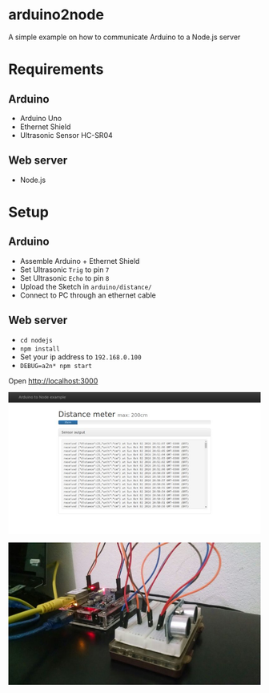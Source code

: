 # arduino2node

A simple example on how to communicate Arduino to a Node.js server

# Requirements

## Arduino

- Arduino Uno
- Ethernet Shield
- Ultrasonic Sensor HC-SR04

## Web server

- Node.js

# Setup

## Arduino

- Assemble Arduino + Ethernet Shield
- Set Ultrasonic `Trig` to pin `7`
- Set Ultrasonic `Echo` to pin `8`
- Upload the Sketch in `arduino/distance/`
- Connect to PC through an ethernet cable

## Web server

- `cd nodejs`
- `npm install`
- Set your ip address to `192.168.0.100`
- `DEBUG=a2n* npm start`

Open [http://localhost:3000](http://localhost:3000)

![nodejs](pic002.jpg)

![arduino](pic001.jpg)
